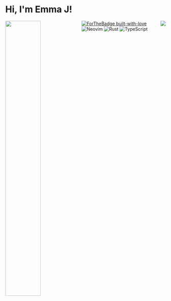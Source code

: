 # Hi, I'm Emma J!

<img align="left" width="47%" src="https://github-readme-stats.vercel.app/api/top-langs/?username=EJunger&theme=dracula&layout=compact&exclude_repo=COMP3104&langs_count=10&)](https://github.com/anuraghazra/github-readme-stats"/>
<img align="right" src="https://github-readme-stats.vercel.app/api?username=EJunger&theme=dracula&include_all_commits=True&count_private=True&show_icons=False&)](https://github.com/anuraghazra/github-readme-stats)"/>

[![ForTheBadge built-with-love](http://ForTheBadge.com/images/badges/built-with-love.svg)](https://GitHub.com/EJunger/)
![Neovim](https://img.shields.io/badge/NeoVim-%2357A143.svg?&style=for-the-badge&logo=neovim&logoColor=white)
![Rust](https://img.shields.io/badge/rust-%23000000.svg?style=for-the-badge&logo=rust&logoColor=white)
![TypeScript](https://img.shields.io/badge/typescript-%23007ACC.svg?style=for-the-badge&logo=typescript&logoColor=white)


